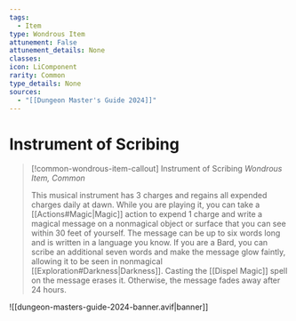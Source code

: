 ```yaml
---
tags:
  - Item
type: Wondrous Item
attunement: False
attunement_details: None
classes:
icon: LiComponent
rarity: Common
type_details: None
sources: 
  - "[[Dungeon Master's Guide 2024]]"
---
```

# Instrument of Scribing
>[!common-wondrous-item-callout] Instrument of Scribing
>_Wondrous Item, Common_
>
>This musical instrument has 3 charges and regains all expended charges daily at dawn. While you are playing it, you can take a [[Actions#Magic\|Magic]] action to expend 1 charge and write a magical message on a nonmagical object or surface that you can see within 30 feet of yourself. The message can be up to six words long and is written in a language you know. If you are a Bard, you can scribe an additional seven words and make the message glow faintly, allowing it to be seen in nonmagical [[Exploration#Darkness\|Darkness]]. Casting the [[Dispel Magic]] spell on the message erases it. Otherwise, the message fades away after 24 hours.
>


![[dungeon-masters-guide-2024-banner.avif|banner]]